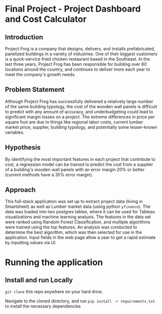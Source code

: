 # Final Project - Project Dashboard and Cost Calculator
## Introduction
Project Frog is a company that designs, delivers, and installs prefabricated, panelized buildings in a variety of industries.  One of their biggest customers is a quick-service fried chicken restaurant based in the Southeast.  In the last three years, Project Frog has been responsible for building over 80 locations around the country, and continues to deliver more each year to meet the company's growth needs.
## Problem Statement
Although Project Frog has successfully delivered a relatively large number of the same building typology, the cost of the wooden wall panels is difficult to predict with any amount of accuracy, and underbudgeting could lead to significant margin losses on a project.  The extreme differences in price per square foot are due to things like regional labor costs, current lumber market price, supplier, building typology, and potentially some lesser-known variables.
## Hypothesis
By identifying the most important features in each project that contribute to cost, a regression model can be trained to predict the cost from a supplier of a building's wooden wall panels with an error margin 20% or better (current methods have a 35% error margin).
## Approach
This full-stack application was set up to extract project data (living in Smartsheet) as well as Lumber market data (using python `yfinance`).  The data was loaded into two postgres tables, where it can be used for Tableau visualizations and machine learning analysis.  The features in the data set were ranked using Random Forest Classification, and multiple algorithms were trained using the top features.  An analysis was conducted to determine the best algorithm, which was then selected for use in the application.  Input fields in the web page allow a user to get a rapid estimate by inputting values via UI.

# Running the application
## Install and run Locally

`git clone` this repo anywhere on your hard drive.

Navigate to the cloned directory, and run `pip install -r requirements.txt` to install the necessary dependencies

